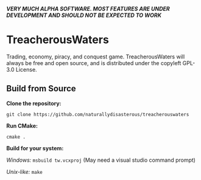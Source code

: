 ***VERY MUCH ALPHA SOFTWARE. MOST FEATURES ARE UNDER DEVELOPMENT AND SHOULD NOT BE EXPECTED TO WORK***

# TreacherousWaters

Trading, economy, piracy, and conquest game. TreacherousWaters will always be free and open source, and is distributed under the copyleft GPL-3.0 License.

## Build from Source

**Clone the repository:**

`git clone https://github.com/naturallydisasterous/treacherouswaters`

**Run CMake:**

`cmake .`

**Build for your system:**

*Windows:* `msbuild tw.vcxproj` (May need a visual studio command prompt)

*Unix-like:* `make`

